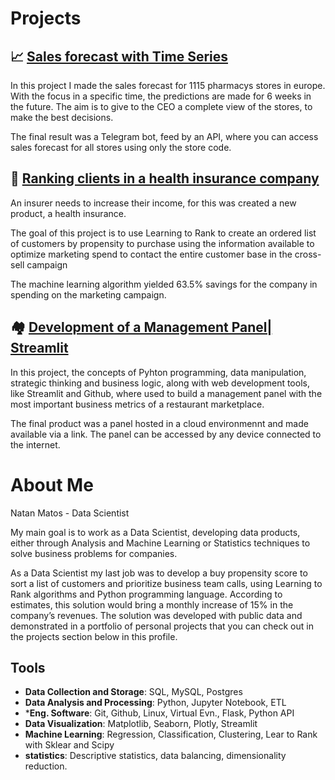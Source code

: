 # Projects

## 📈  [Sales forecast with Time Series](https://github.com/natan-matos/sales-prediction)

In this project I made the sales forecast for 1115 pharmacys stores in europe. With the focus in a specific time, the predictions are made for 6 weeks in the future. The aim is to give to the CEO a complete view of the stores, to make the best decisions.

The final result was a Telegram bot, feed by an API, where you can access sales forecast for all stores using only the store code.

## 📒 [Ranking clients in a health insurance company ](https://github.com/natan-matos/health-insurance)
An insurer needs to increase their income, for this was created a new product, a health insurance. 

The goal of this project is to use Learning to Rank to create an ordered list of customers by propensity to purchase using the information available to optimize marketing spend to contact the entire customer base in the cross-sell campaign

The machine learning algorithm yielded 63.5% savings for the company in spending on the marketing campaign.

## 🏘 [Development of a Management Panel| Streamlit](https://github.com/natan-matos/foodzone)

In this project, the concepts of Pyhton programming, data manipulation, strategic thinking and business logic, along with web development tools, like Streamlit and Github, where used to build a management panel with the most important business metrics of a restaurant marketplace.

The final product was a panel hosted in a cloud environmennt and made available via a link. The panel can be accessed by any device connected to the internet.

# About Me
Natan Matos - Data Scientist

My main goal is to work as a Data Scientist, developing data products, either through Analysis and Machine Learning or Statistics techniques to solve business problems for companies.

As a Data Scientist my last job was to develop a buy propensity score to sort a list of customers and prioritize business team calls, using Learning to Rank algorithms and Python programming language. According to estimates, this solution would bring a monthly increase of 15% in the company’s revenues. The solution was developed with public data and demonstrated in a portfolio of personal projects that you can check out in the projects section below in this profile.

## Tools
- **Data Collection and Storage**: SQL, MySQL, Postgres
- **Data Analysis and Processing**: Python, Jupyter Notebook, ETL
- ***Eng. Software**: Git, Github, Linux, Virtual Evn., Flask, Python API
- **Data Visualization**: Matplotlib, Seaborn, Plotly, Streamlit
- **Machine Learning**: Regression, Classification, Clustering, Lear to Rank with Sklear and Scipy
- **statistics**: Descriptive statistics, data balancing, dimensionality reduction.
